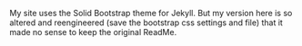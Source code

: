 My site uses the Solid Bootstrap theme for Jekyll. But my version here is so altered and reengineered (save the bootstrap css settings and file) that it made no sense to keep the original ReadMe. 
